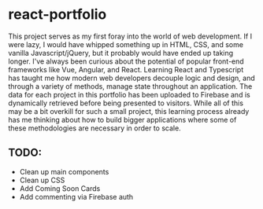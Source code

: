 # react-portfolio

This project serves as my first foray into the world of web development. If I were lazy, I would have whipped something up in HTML, CSS, and some vanilla Javascript/jQuery, but it probably would have ended up taking longer. I've always been curious about the potential of popular front-end frameworks like Vue, Angular, and React. Learning React and Typescript has taught me how modern web developers decouple logic and design, and through a variety of methods, manage state throughout an application. The data for each project in this portfolio has been uploaded to Firebase and is dynamically retrieved before being presented to visitors. While all of this may be a bit overkill for such a small project, this learning process already has me thinking about how to build bigger applications where some of these methodologies are necessary in order to scale.

## TODO:
- Clean up main components
- Clean up CSS
- Add Coming Soon Cards
- Add commenting via Firebase auth